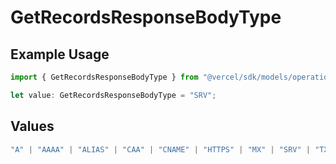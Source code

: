 # GetRecordsResponseBodyType

## Example Usage

```typescript
import { GetRecordsResponseBodyType } from "@vercel/sdk/models/operations/getrecords.js";

let value: GetRecordsResponseBodyType = "SRV";
```

## Values

```typescript
"A" | "AAAA" | "ALIAS" | "CAA" | "CNAME" | "HTTPS" | "MX" | "SRV" | "TXT" | "NS"
```